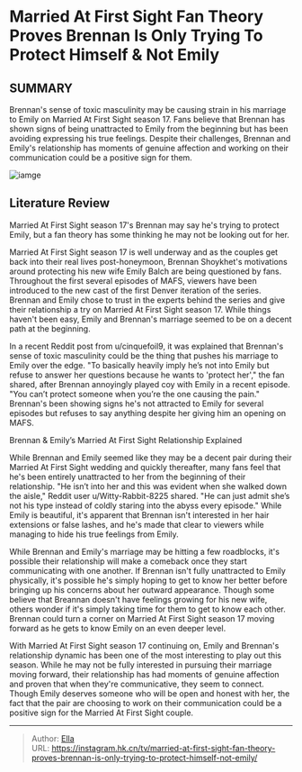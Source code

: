 # Married At First Sight Fan Theory Proves Brennan Is Only Trying To Protect Himself &amp; Not Emily


## SUMMARY 



  Brennan&#39;s sense of toxic masculinity may be causing strain in his marriage to Emily on Married At First Sight season 17.   Fans believe that Brennan has shown signs of being unattracted to Emily from the beginning but has been avoiding expressing his true feelings.   Despite their challenges, Brennan and Emily&#39;s relationship has moments of genuine affection and working on their communication could be a positive sign for them.  

![iamge](https://static1.srcdn.com/wordpress/wp-content/uploads/2023/12/married-at-first-sight-fan-theory-proves-brennan-is-only-trying-to-protect-himself-not-emily.jpg)

## Literature Review
Married At First Sight season 17&#39;s Brennan may say he&#39;s trying to protect Emily, but a fan theory has some thinking he may not be looking out for her.




Married At First Sight season 17 is well underway and as the couples get back into their real lives post-honeymoon, Brennan Shoykhet&#39;s motivations around protecting his new wife Emily Balch are being questioned by fans. Throughout the first several episodes of MAFS, viewers have been introduced to the new cast of the first Denver iteration of the series. Brennan and Emily chose to trust in the experts behind the series and give their relationship a try on Married At First Sight season 17. While things haven&#39;t been easy, Emily and Brennan&#39;s marriage seemed to be on a decent path at the beginning.




In a recent Reddit post from u/cinquefoil9, it was explained that Brennan&#39;s sense of toxic masculinity could be the thing that pushes his marriage to Emily over the edge. &#34;To basically heavily imply he’s not into Emily but refuse to answer her questions because he wants to &#39;protect her&#39;,&#34; the fan shared, after Brennan annoyingly played coy with Emily in a recent episode. &#34;You can’t protect someone when you’re the one causing the pain.&#34; Brennan&#39;s been showing signs he&#39;s not attracted to Emily for several episodes but refuses to say anything despite her giving him an opening on MAFS.


 Brennan &amp; Emily’s Married At First Sight Relationship Explained 
          

While Brennan and Emily seemed like they may be a decent pair during their Married At First Sight wedding and quickly thereafter, many fans feel that he&#39;s been entirely unattracted to her from the beginning of their relationship. &#34;He isn’t into her and this was evident when she walked down the aisle,&#34; Reddit user u/Witty-Rabbit-8225 shared. &#34;He can just admit she’s not his type instead of coldly staring into the abyss every episode.&#34; While Emily is beautiful, it&#39;s apparent that Brennan isn&#39;t interested in her hair extensions or false lashes, and he&#39;s made that clear to viewers while managing to hide his true feelings from Emily.





 

While Brennan and Emily&#39;s marriage may be hitting a few roadblocks, it&#39;s possible their relationship will make a comeback once they start communicating with one another. If Brennan isn&#39;t fully unattracted to Emily physically, it&#39;s possible he&#39;s simply hoping to get to know her better before bringing up his concerns about her outward appearance. Though some believe that Breannan doesn&#39;t have feelings growing for his new wife, others wonder if it&#39;s simply taking time for them to get to know each other. Brennan could turn a corner on Married At First Sight season 17 moving forward as he gets to know Emily on an even deeper level.

With Married At First Sight season 17 continuing on, Emily and Brennan&#39;s relationship dynamic has been one of the most interesting to play out this season. While he may not be fully interested in pursuing their marriage moving forward, their relationship has had moments of genuine affection and proven that when they&#39;re communicative, they seem to connect. Though Emily deserves someone who will be open and honest with her, the fact that the pair are choosing to work on their communication could be a positive sign for the Married At First Sight couple.






---

> Author: [Ella](https://instagram.hk.cn/)  
> URL: https://instagram.hk.cn/tv/married-at-first-sight-fan-theory-proves-brennan-is-only-trying-to-protect-himself-not-emily/  


